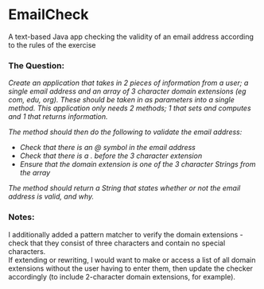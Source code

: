 # EmailCheck
A text-based Java app checking the validity of an email address according to the rules of the exercise

<h3>The Question:</h3>
<i>
Create an application that takes in 2 pieces of information from a user; a single email address and an array of 3 character domain extensions (eg com, edu, org). 
These should be taken in as parameters into a single method. This application only needs 2 methods; 1 that sets and computes and 1 that returns information.

The method should then do the following to validate the email address:

<ul>
  <li>Check that there is an @ symbol in the email address</li>
  <li>Check that there is a . before the 3 character extension</li>
  <li>Ensure that the domain extension is one of the 3 character Strings from the array</li>
</ul>

The method should return a String that states whether or not the email address is valid, and why.
</i>

<h3>Notes:</h3>
I additionally added a pattern matcher to verify the domain extensions - check that they consist of three characters and contain no special characters.
<br>If extending or rewriting, I would want to make or access a list of all domain extensions without the user having to enter them, then update the checker accordingly (to include 2-character domain extensions, for example).
